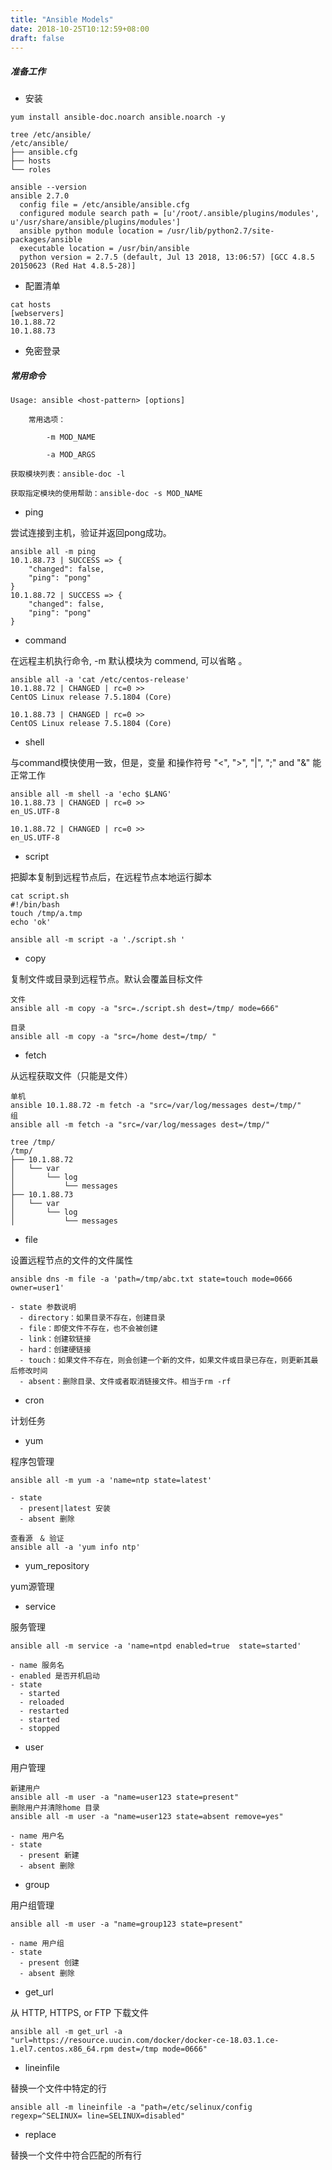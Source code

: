 ```yaml
---
title: "Ansible Models"
date: 2018-10-25T10:12:59+08:00
draft: false
---
```


##### 准备工作

+ 安装 
 
```
yum install ansible-doc.noarch ansible.noarch -y

tree /etc/ansible/
/etc/ansible/
├── ansible.cfg
├── hosts
└── roles

ansible --version
ansible 2.7.0
  config file = /etc/ansible/ansible.cfg
  configured module search path = [u'/root/.ansible/plugins/modules', u'/usr/share/ansible/plugins/modules']
  ansible python module location = /usr/lib/python2.7/site-packages/ansible
  executable location = /usr/bin/ansible
  python version = 2.7.5 (default, Jul 13 2018, 13:06:57) [GCC 4.8.5 20150623 (Red Hat 4.8.5-28)]
```

+ 配置清单

```
cat hosts 
[webservers]
10.1.88.72
10.1.88.73

```

+ 免密登录 

##### 常用命令
```
Usage: ansible <host-pattern> [options]

    常用选项：

        -m MOD_NAME  

        -a MOD_ARGS

获取模块列表：ansible-doc -l

获取指定模块的使用帮助：ansible-doc -s MOD_NAME
```
+ ping 

尝试连接到主机，验证并返回pong成功。  

```
ansible all -m ping
10.1.88.73 | SUCCESS => {
    "changed": false, 
    "ping": "pong"
}
10.1.88.72 | SUCCESS => {
    "changed": false, 
    "ping": "pong"
}

```
+ command 

在远程主机执行命令, -m 默认模块为 commend, 可以省略 。 

```
ansible all -a 'cat /etc/centos-release' 
10.1.88.72 | CHANGED | rc=0 >>
CentOS Linux release 7.5.1804 (Core) 

10.1.88.73 | CHANGED | rc=0 >>
CentOS Linux release 7.5.1804 (Core) 
```

+ shell 

与command模快使用一致，但是，变量 和操作符号 "<", ">", "|", ";" and "&" 能正常工作 

```
ansible all -m shell -a 'echo $LANG'
10.1.88.73 | CHANGED | rc=0 >>
en_US.UTF-8

10.1.88.72 | CHANGED | rc=0 >>
en_US.UTF-8

```

+ script

把脚本复制到远程节点后，在远程节点本地运行脚本

```
cat script.sh 
#!/bin/bash
touch /tmp/a.tmp
echo 'ok'

ansible all -m script -a './script.sh '

``` 

+ copy
 
复制文件或目录到远程节点。默认会覆盖目标文件

```
文件
ansible all -m copy -a "src=./script.sh dest=/tmp/ mode=666"

目录
ansible all -m copy -a "src=/home dest=/tmp/ "
```
+ fetch

从远程获取文件（只能是文件）

```
单机
ansible 10.1.88.72 -m fetch -a "src=/var/log/messages dest=/tmp/"
组
ansible all -m fetch -a "src=/var/log/messages dest=/tmp/"

tree /tmp/
/tmp/
├── 10.1.88.72
│   └── var
│       └── log
│           └── messages
├── 10.1.88.73
│   └── var
│       └── log
│           └── messages

```
+ file 

设置远程节点的文件的文件属性

```
ansible dns -m file -a 'path=/tmp/abc.txt state=touch mode=0666 owner=user1'   

- state 参数说明 
  - directory：如果目录不存在，创建目录
  - file：即使文件不存在，也不会被创建
  - link：创建软链接
  - hard：创建硬链接
  - touch：如果文件不存在，则会创建一个新的文件，如果文件或目录已存在，则更新其最后修改时间
  - absent：删除目录、文件或者取消链接文件。相当于rm -rf

```
+ cron

计划任务

+ yum

程序包管理

```
ansible all -m yum -a 'name=ntp state=latest'

- state 
  - present|latest 安装
  - absent 删除

查看源　& 验证
ansible all -a 'yum info ntp'

``` 
+ yum_repository

yum源管理

+ service

服务管理

```
ansible all -m service -a 'name=ntpd enabled=true  state=started'

- name 服务名
- enabled 是否开机启动
- state 
  - started 
  - reloaded
  - restarted
  - started
  - stopped

```
+ user

用户管理

```
新建用户
ansible all -m user -a "name=user123 state=present"
删除用户并清除home 目录
ansible all -m user -a "name=user123 state=absent remove=yes"

- name 用户名
- state 
  - present 新建
  - absent 删除
```

+ group 

用户组管理

```
ansible all -m user -a "name=group123 state=present"

- name 用户组
- state
  - present 创建
  - absent 删除
```

+ get_url

从 HTTP, HTTPS, or FTP 下载文件
```
ansible all -m get_url -a "url=https://resource.uucin.com/docker/docker-ce-18.03.1.ce-1.el7.centos.x86_64.rpm dest=/tmp mode=0666"

```

+ lineinfile

替换一个文件中特定的行

```
ansible all -m lineinfile -a "path=/etc/selinux/config regexp=^SELINUX= line=SELINUX=disabled"

```

+ replace

替换一个文件中符合匹配的所有行
